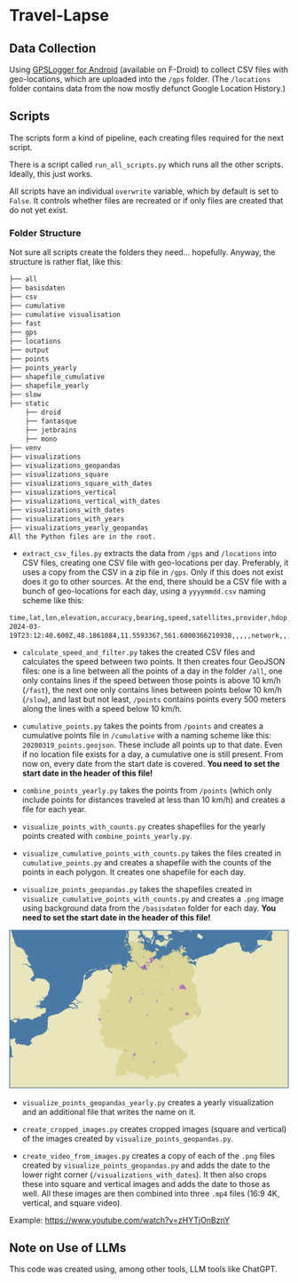# Travel-Lapse

## Data Collection

Using [GPSLogger for Android](https://gpslogger.app/) (available on F-Droid) to collect CSV files with geo-locations, which are uploaded into the `/gps` folder. (The `/locations` folder contains data from the now mostly defunct Google Location History.)

## Scripts

The scripts form a kind of pipeline, each creating files required for the next script.

There is a script called `run_all_scripts.py` which runs all the other scripts. Ideally, this just works.

All scripts have an individual `overwrite` variable, which by default is set to `False`. It controls whether files are recreated or if only files are created that do not yet exist.

### Folder Structure

Not sure all scripts create the folders they need... hopefully. Anyway, the structure is rather flat, like this:

```
├── all
├── basisdaten
├── csv
├── cumulative
├── cumulative visualisation
├── fast
├── gps
├── locations
├── output
├── points
├── points_yearly
├── shapefile_cumulative
├── shapefile_yearly
├── slow
├── static
    ├── droid
    ├── fantasque
    ├── jetbrains
    ├── mono
├── venv
├── visualizations
├── visualizations_geopandas
├── visualizations_square
├── visualizations_square_with_dates
├── visualizations_vertical
├── visualizations_vertical_with_dates
├── visualizations_with_dates
├── visualizations_with_years
├── visualizations_yearly_geopandas
All the Python files are in the root.
```

- `extract_csv_files.py` extracts the data from `/gps` and `/locations` into CSV files, creating one CSV file with geo-locations per day. Preferably, it uses a copy from the CSV in a zip file in `/gps`. Only if this does not exist does it go to other sources. At the end, there should be a CSV file with a bunch of geo-locations for each day, using a `yyyymmdd.csv` naming scheme like this:


```
time,lat,lon,elevation,accuracy,bearing,speed,satellites,provider,hdop,vdop,pdop,geoidheight,ageofdgpsdata,dgpsid,activity,battery,annotation,timestamp_ms,time_offset,distance,starttimestamp_ms,profile_name,battery_charging
2024-03-19T23:12:40.600Z,48.1861084,11.5593367,561.6000366210938,,,,,network,,,,,,,,,,,,,,,
```


- `calculate_speed_and_filter.py` takes the created CSV files and calculates the speed between two points. It then creates four GeoJSON files: one is a line between all the points of a day in the folder `/all`, one only contains lines if the speed between those points is above 10 km/h (`/fast`), the next one only contains lines between points below 10 km/h (`/slow`), and last but not least, `/points` contains points every 500 meters along the lines with a speed below 10 km/h.

- `cumulative_points.py` takes the points from `/points` and creates a cumulative points file in `/cumulative` with a naming scheme like this: `20200319_points.geojson`. These include all points up to that date. Even if no location file exists for a day, a cumulative one is still present. From now on, every date from the start date is covered. **You need to set the start date in the header of this file!**

- `combine_points_yearly.py` takes the points from `/points` (which only include points for distances traveled at less than 10 km/h) and creates a file for each year.

- `visualize_points_with_counts.py` creates shapefiles for the yearly points created with `combine_points_yearly.py`.

- `visualize_cumulative_points_with_counts.py` takes the files created in `cumulative_points.py` and creates a shapefile with the counts of the points in each polygon. It creates one shapefile for each day.

- `visualize_points_geopandas.py` takes the shapefiles created in `visualize_cumulative_points_with_counts.py` and creates a `.png` image using background data from the `/basisdaten` folder for each day. **You need to set the start date in the header of this file!**

![](https://raw.githubusercontent.com/TVLuke/location-history/refs/heads/main/static/20230601_visualization.png)

- `visualize_points_geopandas_yearly.py` creates a yearly visualization and an additional file that writes the name on it.

- `create_cropped_images.py` creates cropped images (square and vertical) of the images created by `visualize_points_geopandas.py`.

- `create_video_from_images.py` creates a copy of each of the `.png` files created by `visualize_points_geopandas.py` and adds the date to the lower right corner (`/visualizations_with_dates`). It then also crops these into square and vertical images and adds the date to those as well. All these images are then combined into three `.mp4` files (16:9 4K, vertical, and square video).

Example: https://www.youtube.com/watch?v=zHYTjOnBznY

## Note on Use of LLMs

This code was created using, among other tools, LLM tools like ChatGPT.